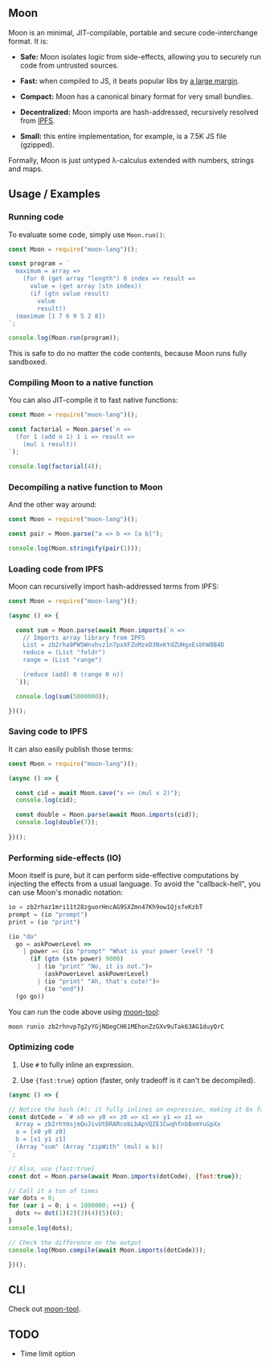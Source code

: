 ## Moon

Moon is an minimal, JIT-compilable, portable and secure code-interchange format. It is:

- **Safe:** Moon isolates logic from side-effects, allowing you to securely run code from untrusted sources.

- **Fast:** when compiled to JS, it beats popular libs by [a large margin](benchmark/functional.js).

- **Compact:** Moon has a canonical binary format for very small bundles.

- **Decentralized:** Moon imports are hash-addressed, recursively resolved from [IPFS](https://ipfs.io/).

- **Small:** this entire implementation, for example, is a 7.5K JS file (gzipped).

Formally, Moon is just untyped λ-calculus extended with numbers, strings and maps.

## Usage / Examples

### Running code

To evaluate some code, simply use `Moon.run()`:

```javascript
const Moon = require("moon-lang")();

const program = `
  maximum = array =>
    (for 0 (get array "length") 0 index => result =>
      value = (get array (stn index))
      (if (gtn value result)
        value
        result))
  (maximum [1 7 6 9 5 2 8])
`;

console.log(Moon.run(program));
```

This is safe to do no matter the code contents, because Moon runs fully sandboxed.

### Compiling Moon to a native function

You can also JIT-compile it to fast native functions:

```javascript
const Moon = require("moon-lang")();

const factorial = Moon.parse(`n =>
  (for 1 (add n 1) 1 i => result =>
    (mul i result))
`);

console.log(factorial(4));
```

### Decompiling a native function to Moon

And the other way around:

```javascript
const Moon = require("moon-lang")();

const pair = Moon.parse("a => b => [a b]");

console.log(Moon.stringify(pair(1)));
```

### Loading code from IPFS

Moon can recursivelly import hash-addressed terms from IPFS:

```javascript
const Moon = require("moon-lang")(); 

(async () => {

  const sum = Moon.parse(await Moon.imports(`n =>
    // Imports array library from IPFS
    List = zb2rha9PW5Wnvhvz1n7pxXFZoMzeD3NxKYdZUHgxEsbhW8B4D
    reduce = (List "foldr")
    range = (List "range")

    (reduce (add) 0 (range 0 n))
  `));

  console.log(sum(5000000));

})();
```

### Saving code to IPFS

It can also easily publish those terms:

```javascript
const Moon = require("moon-lang")();

(async () => {

  const cid = await Moon.save("x => (mul x 2)");
  console.log(cid);

  const double = Moon.parse(await Moon.imports(cid));
  console.log(double(7));
  
})();
```

### Performing side-effects (IO)

Moon itself is pure, but it can perform side-effective computations by injecting the effects from a usual language. To avoid the "callback-hell", you can use Moon's monadic notation:

```javascript
io = zb2rhaz1mri11t28zguorHncAG9SXZmn47Kh9ow1QjsfeKzbT
prompt = (io "prompt")
print = (io "print")

(io "do"
  go = askPowerLevel =>
    | power =< (io "prompt" "What is your power level? ")
      (if (gtn (stn power) 9000)
        | (io "print" "No, it is not.")>
          (askPowerLevel askPowerLevel)
        | (io "print" "Ah, that's cute!")>
          (io "end"))
  (go go))
```

You can run the code above using [moon-tool](https://github.com/maiavictor/moon-tool):

```bash
moon runio zb2rhnvp7g2yYGjNQegCH61MEhonZzGXv9uTak63AG1duyQrC
```

### Optimizing code

1. Use `#` to fully inline an expression.

2. Use `{fast:true}` option (faster, only tradeoff is it can't be decompiled).

```javascript
(async () => {

// Notice the hash (#): it fully inlines an expression, making it 8x faster.
const dotCode = `# x0 => y0 => z0 => x1 => y1 => z1 =>
  Array = zb2rhYmsjmQuJivUtDRARcobLbApVQZE1CwqhfnbBxmYuGpXx
  a = [x0 y0 z0]
  b = [x1 y1 z1]
  (Array "sum" (Array "zipWith" (mul) a b))
`;

// Also, use {fast:true}
const dot = Moon.parse(await Moon.imports(dotCode), {fast:true});

// Call it a ton of times
var dots = 0;
for (var i = 0; i < 1000000; ++i) {
  dots += dot(1)(2)(3)(4)(5)(6);
}
console.log(dots);

// Check the difference on the output
console.log(Moon.compile(await Moon.imports(dotCode)));

})();
```

## CLI

Check out [moon-tool](https://github.com/maiavictor/moon-tool).

## TODO

- Time limit option
